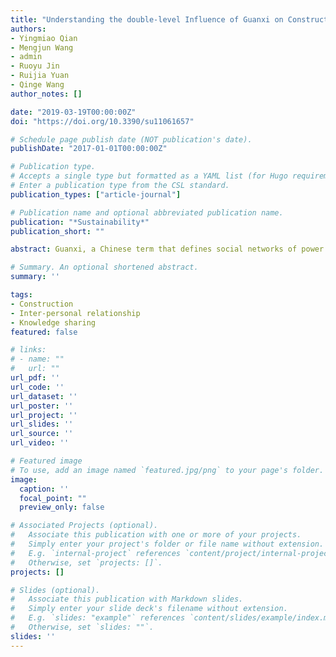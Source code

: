 ```yaml
---
title: "Understanding the double-level Influence of Guanxi on Construction Innovation in China: the Mediating Role of Interpersonal Knowledge Sharing and the Cross-level Moderating Role of Inter-organizational Relationships"
authors:
- Yingmiao Qian
- Mengjun Wang
- admin
- Ruoyu Jin
- Ruijia Yuan
- Qinge Wang
author_notes: []

date: "2019-03-19T00:00:00Z"
doi: "https://doi.org/10.3390/su11061657"

# Schedule page publish date (NOT publication's date).
publishDate: "2017-01-01T00:00:00Z"

# Publication type.
# Accepts a single type but formatted as a YAML list (for Hugo requirements).
# Enter a publication type from the CSL standard.
publication_types: ["article-journal"]

# Publication name and optional abbreviated publication name.
publication: "*Sustainability*"
publication_short: ""

abstract: Guanxi, a Chinese term that defines social networks of power and benefits, can be divided into inter-personal and inter-organizational relationships. Guanxi significantly influences construction innovation in China. Many studies have examined the relationship between guanxi and construction innovation at the project or organizational level. However, few of these studies explain how guanxi might affect an individual’s innovative behaviour from a double-level perspective. This paper builds on social capital theory and social exchange theory to examine guanxi’s role in motivating innovative behaviour in a China-specific construction context. It investigates the main effects of inter-personal relationships on innovative behaviour, the mediating effects of knowledge sharing, and the cross-level moderating effects of inter-organizational relationships. These elements were tested using a survey that received 178 responses from 35 different organizations. The results were analysed using Hierarchical Linear Modelling (HLM) and revealed that inter-personal relationships have positive influences on innovative behaviour, thus highlighting the partial mediating effects of knowledge sharing. In addition, the analyses showed that inter-organizational relationships augment inter-personal relationships and knowledge sharing on innovative behaviour by cross-level interaction. The research findings enhance an understanding of guanxi and innovative behaviour in China-specific construction project settings, as well as verifying the significance of guanxi in stimulating innovative behaviour.

# Summary. An optional shortened abstract.
summary: ''

tags:
- Construction
- Inter-personal relationship
- Knowledge sharing
featured: false

# links:
# - name: ""
#   url: ""
url_pdf: ''
url_code: ''
url_dataset: ''
url_poster: ''
url_project: ''
url_slides: ''
url_source: ''
url_video: ''

# Featured image
# To use, add an image named `featured.jpg/png` to your page's folder. 
image:
  caption: ''
  focal_point: ""
  preview_only: false

# Associated Projects (optional).
#   Associate this publication with one or more of your projects.
#   Simply enter your project's folder or file name without extension.
#   E.g. `internal-project` references `content/project/internal-project/index.md`.
#   Otherwise, set `projects: []`.
projects: []

# Slides (optional).
#   Associate this publication with Markdown slides.
#   Simply enter your slide deck's filename without extension.
#   E.g. `slides: "example"` references `content/slides/example/index.md`.
#   Otherwise, set `slides: ""`.
slides: ''
---
```


